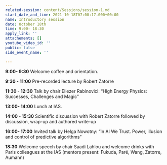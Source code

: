 ```yaml
---
related-session: content/Sessions/session-1.md
start_date_and_time: 2021-10-18T07:00:17.000+00:00
name: Introductory session
date: October 18th
time: 9:00- 18:30
apply_link: ''
attachements: []
youtube_video_id: ''
public: false
side_event_name: ''

---
```

**9:00- 9:30** Welcome coffee and orientation.

**9:30 - 11:00** Pre-recorded lecture by Robert Zatorre

**11:30 - 12:30** Talk by chair Eliezer Rabinovici: “High Energy Physics: Successes, Challenges and Magic”

**13:00- 14:00** Lunch at IAS.

**14:00 - 15:30** Scientific discussion with Robert Zatorre followed by discussion, wrap-up and authored write-up

**16:00- 17:00** Invited talk by Helga Nowotny: “In AI We Trust. Power, illusion and control of predictive algorithms”

**18:30**  Welcome speech by chair Saadi Lahlou and welcome drinks with Paris colleagues at the IAS (mentors present: Fukuda, Paré, Wang, Zatorre, Aumann)